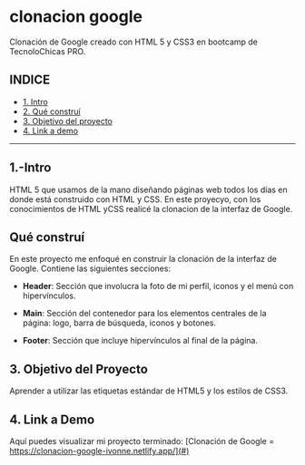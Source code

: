 # clonacion google
Clonación de Google creado con HTML 5 y CSS3 en bootcamp de TecnoloChicas PRO.


## **INDICE**
* [1. Intro](#)
* [2. Qué construí](#)
* [3. Objetivo del proyecto](#)
* [4. Link a demo](#)

****
 

## 1.-Intro

HTML 5 que usamos de la mano diseñando páginas web todos los días en donde está construido con HTML y CSS. En este proyecyo, con los conocimientos de HTML yCSS realicé la clonacion de la interfaz de Google.

## Qué construí

En este proyecto me enfoqué en construir la clonación de la interfaz de Google. Contiene las siguientes secciones:

* **Header**: Sección que involucra la foto de mi perfil, iconos y el menú con hipervínculos.

* **Main**: Sección del contenedor para los elementos centrales de la página: logo, barra de búsqueda, iconos y botones.

* **Footer**: Sección que incluye hipervínculos al final de la página.

## 3. Objetivo del Proyecto
Aprender a utilizar las etiquetas estándar de HTML5 y los estilos de CSS3.

## 4. Link a Demo
Aquí puedes visualizar mi proyecto terminado: [Clonación de Google = https://clonacion-google-ivonne.netlify.app/](#)
